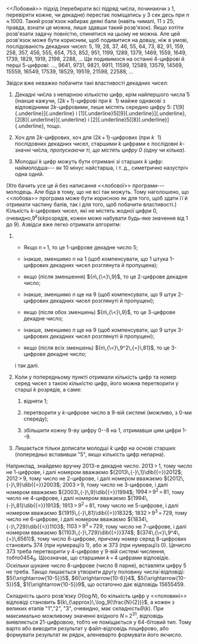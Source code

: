 \<\<Лобовий\>\> підхід (перебирати всі підряд чи́сла, починаючи з 1,
перевіряти кожне, чи декадне) перестає поміщатись у 3 сек десь при
${n\,{\approx}\,1000}$. Такий розв'язок набирає деякі бали (навіть
чималі, 11 з 25; правда, взнати це можна, лише здавши такий розв'язок).
Якщо хотіти розв'язати задачу повністю, спинятися на цьому не можна. Але
цей розв'язок може бути корисним, щоб подивитися на довшу, ніж в умові,
послідованість декадних чисел: 5, 19, 28, 37, 46, 55, 64, 73, 82, 91,
159, 258, 357, 456, 555, 654, 753, 852, 951, 1199, 1289, 1379, 1469,
1559, 1649, 1739, 1829, 1919, 2198, 2288, ... Ще подивимося на останні
4-цифрові й перші 5-цифрові: ..., 9641, 9731, 9821, 9911, 11599, 12589,
13579, 14569, 15559, 16549, 17539, 18529, 19519, 21598, 22588, ...

Звідси вже неважко побачити такі властивості декадних чисел:

1.  Декадні чи́сла з непарною кількістю цифр, крім найпершого числа́ 5
    (інакше кажучи, ${(2k\,{+}\,1)}$-цифрові при ${k\,{\>}\,1}$) майже
    однакові з відповідними $2k$-цифровими, лише містять середню
    цифру 5: [1[9]{.underline}]{.underline} і
    [1]{.underline}5[[9]{.underline}]{.underline},
    [2[8]{.underline}]{.underline} і
    [2]{.underline}5[[8]{.underline}]{.underline}, тощо.

2.  Хоч для $2k$-цифрових, хоч для ${(2k\,{+}\,1)}$-цифрових (при
    ${k\,{\>}\,1}$) послідовних декадних чисел, старшими $k$ цифрами є
    послідовні $k$-значні чи́сла, *пропускаючи ті, що містять цифру 0
    (одну чи кілька)*.

3.  Молодші $k$ цифр можуть бути отримані зі старших $k$ цифр:
    наймолодша--- як 10 мінус найстарша, і т. д., симетрично назустріч
    одна одній.

(Хто бачить усе це й без написання \<\<лобової\>\> програми--- молодець.
Але біда в тому, що не всі так можуть. Тому наголошено, що
\<\<лобова\>\> програма може бути корисною як для того, щоб здати її й
отримати частину балів, так і для того, щоб побачити властивості.)
Кількість $k$-цифрових чисел, які не містять жодної цифри 0,
очевидно,$9^k$(є$k$розрядів, кожен може набувати будь-яке значення від 1
до 9). Азвідси вже легко отримати алгоритм:

1.  -   Якщо ${n\,{=}\,1}$, то це 1-цифрове декадне число 5;

    -   інакше, зменшимо $n$ на 1 (щоб компенсувати, що 1 штука
        1-цифрових декадних чисел розглянута й пропущена);

    -   якщо (після зменшення) ${n\,{\<}\,9}$, то це 2-цифрове декадне
        число;

    -   інакше, зменшимо $n$ ще на 9 (щоб компенсувати, що 9 штук
        2-цифрових декадних чисел розглянуті й пропущені);

    -   якщо (після обох зменшень) ${n\,{\<}\,9}$, то це 3-цифрове
        декадне число;

    -   інакше, зменшимо $n$ ще на 9 (щоб компенсувати, що 9 штук
        3-цифрових декадних чисел розглянуті й пропущені);

    -   якщо (після всіх зменшень) ${n\,{\<}\,9^2\,{=}\,81}$, то це
        3-цифрове декадне число;

    і так далі.

2.  Коли у попередньому пункті отримали кількість цифр та номер серед
    чисел з такою кількістю цифр, його можна перетворити у старші $k$
    розрядів, а саме:

    1.  відняти 1;

    2.  перетворити у $k$-цифрове число в 9-вій системі (можливо, з 0-ми
        спереду);

    3.  збільшити кожну 9-ву цифру 0--8 на 1, отримавши цим цифри 1--9.

3.  Лишається тільки дописати молодші $k$ цифр на основі старших
    (попередньо вставивши "5", якщо кількість цифр непарна).

Наприклад, знайдемо вручну 2013-е декадне число. ${2013\,{>}\,1}$, тому
число не 1-цифрове, і далі номером вважаємо
${2013\,{-}\,1}\dib{{=}}2012$; ${2012\,{>}\,9}$, тому число
не 2-цифрове, і далі номером вважаємо ${2012\,{-}\,9}\dib{{=}}2003$;
${2003\,{>}\,9}$, тому число не 3-цифрове, і далі номером вважаємо
${2003\,{-}\,9}\dib{{=}}1994$; ${1994\,{>}\,9^2\,{=}\,81}$, тому число
не 4-цифрове, і далі номером вважаємо ${1994\,{-}\,81}\dib{{=}}1913$;
${1913\,{>}\,9^2\,{=}\,81}$, тому число не 5-цифрове, і далі номером
вважаємо ${1915\,{-}\,81}\dib{{=}}1832$; ${1832\,{>}\,9^3\,{=}\,729}$,
тому число не 6-цифрове, і далі номером вважаємо
${1834\,{-}\,729}\dib{{=}}1103$; ${1103\,{>}\,9^3\,{=}\,729}$, тому
число не 7-цифрове, і далі номером вважаємо
${1103\,{-}\,729}\dib{{=}}374$; ${374\,{\<}\,9^4\,{=}\,6561}$, тому
число 8-цифрове, причому номер серед 8-цифрових становить 374 (при
нумераціїз 1), або ж 373 (при нумераціїз 0). Цечисло 373 треба
перетворити у 4-цифрове у 9-вій системі числення, тобто${0454_{9}}$.
Щоозначає, що старшими ${k\,{=}\,4}$ цифрами відповідіє. Оскільки шукане
число 8-цифрове (число 8 парне), вставляти цифру 5 не треба. Такщо
лишається утворити другу половину числа́-відповіді:
$5{\xrightarrow{10-5}}5$, $6{\xrightarrow{10-6}}4$,
$5{\xrightarrow{10-5}}5$, $1{\xrightarrow{10-5}}9$, що остаточно дає
відповідь 15655459.

Складність цього розв'язку $O(\log N)$, бо кількість цифр у
\<\<половині\>\> відповіді становить
${k\,{\approx}\,\log_9{\frac{N}{2}}}$, а кожен з великих етапів
"1","2", "3", очевидно, має складність$\Theta(k)$. При максимально
можливому значенні вхідного ${N\,{=}\,2^{31}}$, відповідь виявляється
21-цифровою, тобто не поміщається у 64-бітовий тип. Тому варто або
виводити результат у файл-відповідь поцифрово, або формувати результат
як рядок, аленеварто формувати його якчисло.
